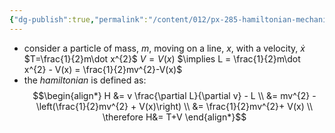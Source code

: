 ```yaml
---
{"dg-publish":true,"permalink":"/content/012/px-285-hamiltonian-mechanics-and-fluid-dynamics/term-1-hamiltonian-mechanics/d-the-hamiltonian/px-285-d1-the-hamiltonian/","noteIcon":"1","created":"2025-08-27T13:14:16.133+01:00","updated":"2024-11-26T13:00:02.000+00:00"}
---
```


- consider a particle of mass, $m$, moving on a line, $x$, with a velocity, $\dot x$
		$T=\frac{1}{2}m\dot x^{2}$
		$V=V(x)$
		$\implies L = \frac{1}{2}m\dot x^{2} - V(x) = \frac{1}{2}mv^{2}-V(x)$
- the *hamiltonian* is defined as: 
$$\begin{align*}
	H &= v \frac{\partial L}{\partial v} - L \\
	&= mv^{2} - \left(\frac{1}{2}mv^{2} + V(x)\right) \\
	&= \frac{1}{2}mv^{2}+ V(x) \\
	\therefore H&= T+V
\end{align*}$$
